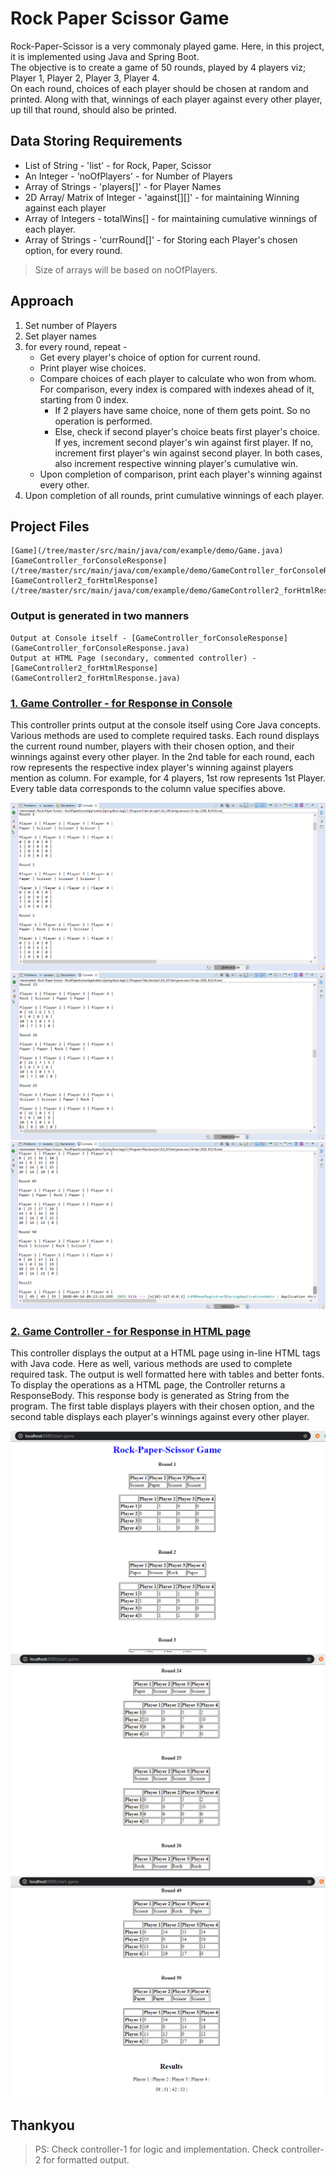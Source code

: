 # Rock Paper Scissor Game	

Rock-Paper-Scissor is a very commonaly played game. Here, in this project, it is implemented using Java and Spring Boot.	
The objective is to create a game of 50 rounds, played by 4 players viz; Player 1, Player 2, Player 3, Player 4.	
On each round, choices of each player should be chosen at random and printed. Along with that, winnings of each player against every other player,
up till that round, should also be printed.	

## Data Storing Requirements	

- List of String - 'list' - for Rock, Paper, Scissor	
-  An Integer - 'noOfPlayers' - for Number of Players	
- Array of Strings - 'players[]' - for Player Names	
- 2D Array/ Matrix of Integer - 'against[][]' - for maintaining Winning against each player	
- Array of Integers - totalWins[] - for maintaining cumulative winnings of each player.	
- Array of Strings - 'currRound[]' - for Storing each Player's chosen option, for every round.	
> Size of arrays will be based on noOfPlayers.	

## Approach	
1. Set number of Players	
2. Set player names	
3. for every round, repeat - 	
   - Get every player's choice of option for current round.	
   - Print player wise choices.	
   - Compare choices of each player to calculate who won from whom. For comparison, every index is compared with indexes ahead of it, starting
   from 0 index.	
	 - If 2 players have same choice, none of them gets point. So no operation is performed.	
     - Else, check if second player's choice beats first player's choice. If yes, increment second player's win against first player. If no,
	 increment first player's win against second player. In both cases, also increment respective winning player's cumulative win.	
   - Upon completion of comparison, print each player's winning against every other.	
4. Upon completion of all rounds, print cumulative winnings of each player.


## Project Files
```
[Game](/tree/master/src/main/java/com/example/demo/Game.java)
[GameController_forConsoleResponse](/tree/master/src/main/java/com/example/demo/GameController_forConsoleResponse.java)
[GameController2_forHtmlResponse](/tree/master/src/main/java/com/example/demo/GameController2_forHtmlResponse.java)
```


### Output is generated in two manners
```
Output at Console itself - [GameController_forConsoleResponse](GameController_forConsoleResponse.java)
Output at HTML Page (secondary, commented controller) - [GameController2_forHtmlResponse](GameController2_forHtmlResponse.java)
```


### [1. Game Controller - for Response in Console](/tree/master/src/main/java/com/example/demo/GameController_forConsoleResponse.java)

This controller prints output at the console itself using Core Java concepts. Various methods are used to complete required tasks.
Each round displays the current round number, players with their chosen option, and their winnings against every other player.
In the 2nd table for each round, each row represents the respective index player's winning against players mention as column.
For example, for 4 players, 1st row represents 1st Player.
Every table data corresponds to the column value specifies above.

![](/images/console-output1.png)
![](/images/console-output2.png)
![](/images/console-output3.png)


### [2. Game Controller - for Response in HTML page](/tree/master/src/main/java/com/example/demo/GameController2_forHtmlResponse.java)

This controller displays the output at a HTML page using in-line HTML tags with Java code. Here as well, various methods are
used to complete required task. The output is well formatted here with tables and better fonts. To display the operations as a HTML page,
the Controller returns a ResponseBody. This response body is generated as String from the program. The first table displays players with their
chosen option, and the second table displays each player's winnings against every other player.

![](/images/html-output1.png)
![](/images/html-output2.png)
![](/images/html-output3.png)


## Thankyou

> PS: Check controller-1 for logic and implementation. Check controller-2 for formatted output.
